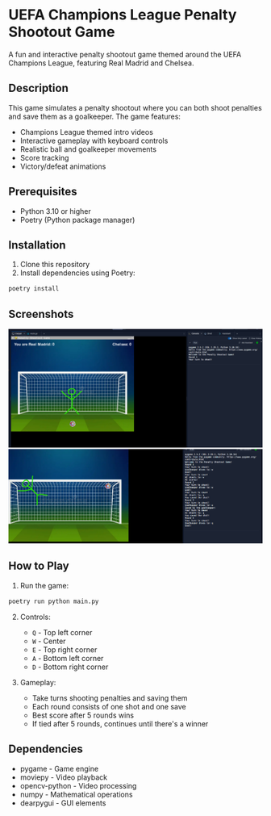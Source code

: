# UEFA Champions League Penalty Shootout Game

A fun and interactive penalty shootout game themed around the UEFA Champions League, featuring Real Madrid and Chelsea.

## Description

This game simulates a penalty shootout where you can both shoot penalties and save them as a goalkeeper. The game features:
- Champions League themed intro videos
- Interactive gameplay with keyboard controls
- Realistic ball and goalkeeper movements
- Score tracking
- Victory/defeat animations

## Prerequisites

- Python 3.10 or higher
- Poetry (Python package manager)

## Installation

1. Clone this repository
2. Install dependencies using Poetry:
```bash
poetry install
```

## Screenshots

![Screenshot 1: Gameplay view showing penalty kick](screenshots/screenshot_1.png)
![Screenshot 2: Victory celebration screen](screenshots/screenshot_2.png)

## How to Play

1. Run the game:
```bash
poetry run python main.py
```

2. Controls:
   - `Q` - Top left corner
   - `W` - Center
   - `E` - Top right corner
   - `A` - Bottom left corner
   - `D` - Bottom right corner

3. Gameplay:
   - Take turns shooting penalties and saving them
   - Each round consists of one shot and one save
   - Best score after 5 rounds wins
   - If tied after 5 rounds, continues until there's a winner

## Dependencies

- pygame - Game engine
- moviepy - Video playback
- opencv-python - Video processing
- numpy - Mathematical operations
- dearpygui - GUI elements

